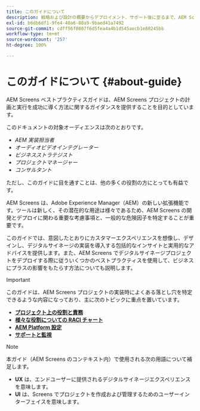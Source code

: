 ```yaml
---
title: このガイドについて
description: 戦略および設計の概要からデプロイメント、サポート後に至るまで、AEM Screens プロジェクトを計画および実行するためのベストプラクティスについて説明します。
exl-id: b6db6df1-9fe4-40a6-88a9-9baed41a7492
source-git-commit: cdff56f0807f6d5fea4a4b1d545aecb1e80245bb
workflow-type: tm+mt
source-wordcount: '257'
ht-degree: 100%

---
```


# このガイドについて {#about-guide}

AEM Screens ベストプラクティスガイドは、AEM Screens プロジェクトの計画と実行を成功に導く方法に関するガイダンスを提供することを目的としています。

このドキュメントの対象オーディエンスは次のとおりです。

* *AEM 実装担当者*
* *オーディオビデオインテグレーター*
* *ビジネスストラテジスト*
* *プロジェクトマネージャー*
* *コンサルタント*

ただし、このガイドに目を通すことは、他の多くの役割の方にとっても有益です。

AEM Screens は、Adobe Experience Manager（AEM）の新しい拡張機能です。ツールは新しく、その潜在的な用途は様々であるため、AEM Screens の開発とデプロイに関わる重要な考慮事項と、一般的な危険因子を特定することが重要です。

このガイドでは、意図したとおりにカスタマーエクスペリエンスを想像し、デザインし、デジタルサイネージの実装を導入する包括的なインサイトと実用的なアドバイスを提供します。また、AEM Screens でデジタルサイネージプロジェクトをデプロイする際に従ういくつかのベストプラクティスを使用して、ビジネスにプラスの影響をもたらす方法についても説明します。

>[!IMPORTANT]
>
> このガイドは、AEM Screens プロジェクトの実装時によくある落とし穴を特定できるような内容になっており、主に次のトピックに重点を置いています。
>
> * **[プロジェクト上の役割と責務](roles-responsibilities.md)**
> * **[様々な役割についての RACI チャート](roles-responsibilities.md#raci-chart)**
> * **[AEM Platform 設定](aem-platform-configurations.md)**
> * **[サポートと監視](support-monitoring.md)**

>[!NOTE]
>
> 本ガイド（AEM Screens のコンテキスト内）で使用される次の用語について補足します。
>
> * **UX** は、エンドユーザーに提供されるデジタルサイネージエクスペリエンスを意味します。
> * **UI** は、Screens でプロジェクトを作成および管理するためのユーザーインターフェイスを意味します。
